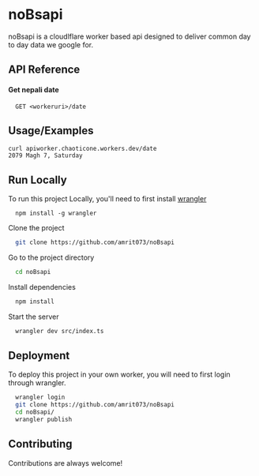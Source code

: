 
# noBsapi

noBsapi is a cloudlflare worker based api designed to deliver common day to day data we google for.




## API Reference

#### Get nepali date

```http
  GET <workeruri>/date
```



## Usage/Examples

```shell
curl apiworker.chaoticone.workers.dev/date
2079 Magh 7, Saturday
```


## Run Locally
To run this project Locally, you'll need to first install [wrangler](https://developers.cloudflare.com/workers/wrangler/install-and-update)

```
  npm install -g wrangler
```

Clone the project

```bash
  git clone https://github.com/amrit073/noBsapi
```

Go to the project directory

```bash
  cd noBsapi
```

Install dependencies

```bash
  npm install
```

Start the server

```bash
  wrangler dev src/index.ts
```


## Deployment

To deploy this project in your own worker, you will need to first login through wrangler.

```bash
  wrangler login
  git clone https://github.com/amrit073/noBsapi
  cd noBsapi/
  wrangler publish

```

## Contributing

Contributions are always welcome!
